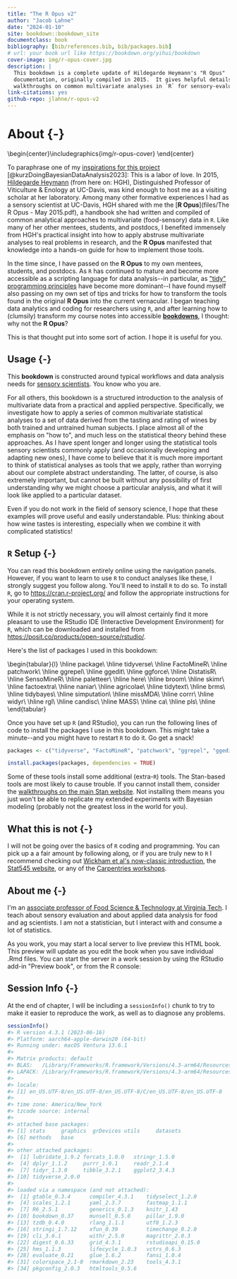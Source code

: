 ```yaml
--- 
title: "The R Opus v2"
author: "Jacob Lahne"
date: "2024-01-10"
site: bookdown::bookdown_site
documentclass: book
bibliography: [bib/references.bib, bib/packages.bib]
# url: your book url like https://bookdown.org/yihui/bookdown
cover-image: img/r-opus-cover.jpg
description: |
  This bookdown is a complete update of Hildegarde Heymann's "R Opus"
  documentation, originally compiled in 2015.  It gives helpful details and
  walkthroughs on common multivariate analyses in `R` for sensory-evaluation data.
link-citations: yes
github-repo: jlahne/r-opus-v2
---
```




# About {-}


\begin{center}\includegraphics{img/r-opus-cover} \end{center}

To paraphrase one of my [inspirations for this project](https://bookdown.org/content/3890/) [@kurzDoingBayesianDataAnalysis2023]: This is a labor of love.  In 2015, [Hildegarde Heymann](https://wineserver.ucdavis.edu/people/hildegarde-heymann#/) (from here on: HGH), Distinguished Professor of Viticulture & Enology at UC-Davis, was kind enough to host me as a visiting scholar at her laboratory.  Among many other formative experiences I had as a sensory scientist at UC-Davis, HGH shared with me the [**R Opus**](files/The R Opus - May 2015.pdf), a handbook she had written and compiled of common analytical approaches to multivariate (food-sensory) data in `R`.  Like many of her other mentees, students, and postdocs, I benefited immensely from HGH's practical insight into how to apply abstruse multivariate analyses to real problems in research, and the **R Opus** manifested that knowledge into a hands-on guide for how to implement those tools.

In the time since, I have passed on the **R Opus** to my own mentees, students, and postdocs.  As `R` has continued to mature and become more accessible as a scripting language for data analysis--in particular, as ["tidy" programming principles](https://r4ds.hadley.nz/) have become more dominant--I have found myself also passing on my own set of tips and tricks for how to transform the tools found in the original **R Opus** into the current vernacular.  I began teaching data analytics and coding for researchers using `R`, and after learning how to (clumsily) transform my course notes into accessible **[bookdowns](https://bookdown.org/yihui/bookdown/)**, I thought: why not the **R Opus**?

This is that thought put into some sort of action.  I hope it is useful for you.

## Usage {-}

This **bookdown** is constructed around typical workflows and data analysis needs for [sensory scientists](https://en.wikipedia.org/wiki/Sensory_analysis).  You know who you are.

For all others, this bookdown is a structured introduction to the analysis of multivariate data from a practical and applied perspective.  Specifically, we investigate how to apply a series of common multivariate statistical analyses to a set of data derived from the tasting and rating of wines by both trained and untrained human subjects.  I place almost all of the emphasis on "how to", and much less on the statistical theory behind these approaches.  As I have spent longer and longer using the statistical tools sensory scientists commonly apply (and occasionally developing and adapting new ones), I have come to believe that it is much more important to think of statistical analyses as tools that we apply, rather than worrying about our complete abstract understanding.  The latter, of course, is also extremely important, but cannot be built without any possibility of first understanding why we might choose a particular analysis, and what it will look like applied to a particular dataset.

Even if you do not work in the field of sensory science, I hope that these examples will prove useful and easily understandable.  Plus: thinking about how wine tastes is interesting, especially when we combine it with complicated statistics!

## `R` Setup {-}

You can read this bookdown entirely online using the navigation panels.  However, if you want to learn to use `R` to conduct analyses like these, I strongly suggest you follow along.  You'll need to install `R` to do so.  To install `R`, go to https://cran.r-project.org/ and follow the appropriate instructions for your operating system.

While it is not strictly necessary, you will almost certainly find it more pleasant to use the RStudio IDE (Interactive Development Environment) for `R`, which can be downloaded and installed from https://posit.co/products/open-source/rstudio/. 

Here's the list of packages I used in this bookdown:


\begin{tabular}{l}
\hline
package\\
\hline
tidyverse\\
\hline
FactoMineR\\
\hline
patchwork\\
\hline
ggrepel\\
\hline
ggedit\\
\hline
ggforce\\
\hline
DistatisR\\
\hline
SensoMineR\\
\hline
paletteer\\
\hline
here\\
\hline
broom\\
\hline
skimr\\
\hline
factoextra\\
\hline
naniar\\
\hline
agricolae\\
\hline
tidytext\\
\hline
brms\\
\hline
tidybayes\\
\hline
simputation\\
\hline
missMDA\\
\hline
corrr\\
\hline
widyr\\
\hline
rgl\\
\hline
candisc\\
\hline
MASS\\
\hline
ca\\
\hline
pls\\
\hline
\end{tabular}




Once you have set up `R` (and RStudio), you can run the following lines of code to install the packages I use in this bookdown.  This might take a minute--and you might have to restart `R` to do it.  Go get a snack!


```r
packages <- c("tidyverse", "FactoMineR", "patchwork", "ggrepel", "ggedit", "ggforce", "DistatisR", "SensoMineR", "paletteer", "here", "broom", "skimr", "factoextra", "naniar", "agricolae", "tidytext", "brms", "tidybayes", "simputation", "missMDA", "corrr", "widyr", "rgl", "candisc", "MASS", "ca", "pls")

install.packages(packages, dependencies = TRUE)
```

Some of these tools install some additional (extra-`R`) tools.  The Stan-based tools are most likely to cause trouble.  If you cannot install them, consider the [walkthroughs on the main Stan website](https://mc-stan.org/users/interfaces/).  Not installing them means you just won't be able to replicate my extended experiments with Bayesian modeling (probably not the greatest loss in the world for you).

## What this is not {-}

I will not be going over the basics of `R` coding and programming.  You can pick up a a fair amount by following along, or if you are truly new to `R` I recommend checking out [Wickham et al's now-classic introduction](https://r4ds.hadley.nz/), the [Stat545 website](https://stat545.com/), or any of the [Carpentries workshops](https://datacarpentry.org/r-socialsci/).

## About me {-}

I'm an [associate professor of Food Science & Technology at Virginia Tech](https://www.fst.vt.edu/aboutus/faculty/jlahne.html).  I teach about sensory evaluation and about applied data analysis for food and ag scientists.  I am not a statistician, but I interact with and consume a lot of statistics.


As you work, you may start a local server to live preview this HTML book. This preview will update as you edit the book when you save individual .Rmd files. You can start the server in a work session by using the RStudio add-in "Preview book", or from the R console:



## Session Info {-}

At the end of chapter, I will be including a `sessionInfo()` chunk to try to make it easier to reproduce the work, as well as to diagnose any problems.


```r
sessionInfo()
#> R version 4.3.1 (2023-06-16)
#> Platform: aarch64-apple-darwin20 (64-bit)
#> Running under: macOS Ventura 13.6.1
#> 
#> Matrix products: default
#> BLAS:   /Library/Frameworks/R.framework/Versions/4.3-arm64/Resources/lib/libRblas.0.dylib 
#> LAPACK: /Library/Frameworks/R.framework/Versions/4.3-arm64/Resources/lib/libRlapack.dylib;  LAPACK version 3.11.0
#> 
#> locale:
#> [1] en_US.UTF-8/en_US.UTF-8/en_US.UTF-8/C/en_US.UTF-8/en_US.UTF-8
#> 
#> time zone: America/New_York
#> tzcode source: internal
#> 
#> attached base packages:
#> [1] stats     graphics  grDevices utils     datasets 
#> [6] methods   base     
#> 
#> other attached packages:
#>  [1] lubridate_1.9.2 forcats_1.0.0   stringr_1.5.0  
#>  [4] dplyr_1.1.2     purrr_1.0.1     readr_2.1.4    
#>  [7] tidyr_1.3.0     tibble_3.2.1    ggplot2_3.4.3  
#> [10] tidyverse_2.0.0
#> 
#> loaded via a namespace (and not attached):
#>  [1] gtable_0.3.4      compiler_4.3.1    tidyselect_1.2.0 
#>  [4] scales_1.2.1      yaml_2.3.7        fastmap_1.1.1    
#>  [7] R6_2.5.1          generics_0.1.3    knitr_1.43       
#> [10] bookdown_0.37     munsell_0.5.0     pillar_1.9.0     
#> [13] tzdb_0.4.0        rlang_1.1.1       utf8_1.2.3       
#> [16] stringi_1.7.12    xfun_0.39         timechange_0.2.0 
#> [19] cli_3.6.1         withr_2.5.0       magrittr_2.0.3   
#> [22] digest_0.6.33     grid_4.3.1        rstudioapi_0.15.0
#> [25] hms_1.1.3         lifecycle_1.0.3   vctrs_0.6.3      
#> [28] evaluate_0.21     glue_1.6.2        fansi_1.0.4      
#> [31] colorspace_2.1-0  rmarkdown_2.23    tools_4.3.1      
#> [34] pkgconfig_2.0.3   htmltools_0.5.6
```

